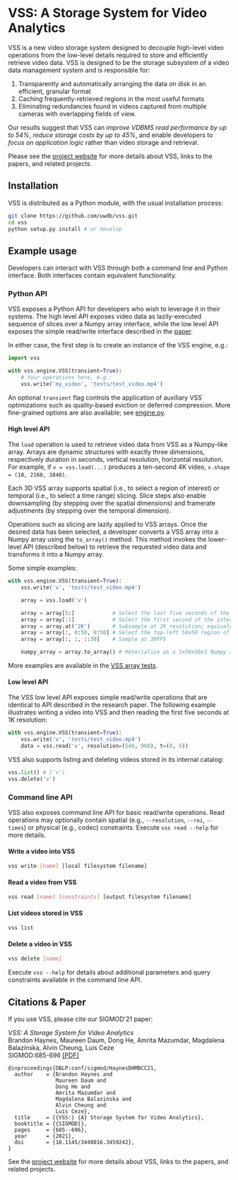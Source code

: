 # VSS: A Storage System for Video Analytics

VSS is a new video storage system designed to decouple
high-level video operations from the low-level details required to
store and efficiently retrieve video data. VSS is designed to be the
storage subsystem of a video data management system
and is responsible for: 

1. Transparently and automatically arranging
the data on disk in an efficient, granular format
2. Caching
frequently-retrieved regions in the most useful formats
3. Eliminating redundancies found in videos captured from multiple
cameras with overlapping fields of view. 

Our results suggest that
VSS can *improve VDBMS read performance by up to 54%*, *reduce
storage costs by up to 45%*, and enable developers to *focus on
application logic* rather than video storage and retrieval.

Please see the [project website](https://db.cs.washington.edu/projects/visualworld) for more details about VSS, links to the papers, and related projects.

## Installation

VSS is distributed as a Python module, with the usual installation process:

```bash
git clone https://github.com/uwdb/vss.git
cd vss
python setup.py install # or develop

```

## Example usage

Developers can interact with VSS through both a command line and Python interface.  Both interfaces contain equivalent functionality.

### Python API

VSS exposes a Python API for developers who wish to leverage it in their systems.  The high level API exposes video data as lazily-executed sequence of slices over a Numpy array interface, while the low level API exposes the simple read/write interface described in the [paper](https://db.cs.washington.edu/projects/visualworld/vss.pdf).


In either case, the first step is to create an instance of the VSS engine, e.g.:

```python
import vss

with vss.engine.VSS(transient=True):
    # Your operations here, e.g.:
    vss.write('my_video', 'tests/test_video.mp4')
```

An optional `transient` flag controls the application of auxiliary VSS optimizations such as quality-based eviction or deferred compression.  More fine-grained options are also available; see [engine.py](https://github.com/uwdb/vss/blob/master/vfs/engine.py).

#### High level API

The `load` operation is used to retrieve video data from VSS as a Numpy-like array.  Arrays are dynamic structures with exactly three dimensions, respectively duration in seconds, vertical resolution, horizontal resolution.  For example, if `v = vss.load(...)` produces a ten-second 4K video, `v.shape = (10, 2160, 3840)`.

Each 3D VSS array supports spatial (i.e., to select a region of interest) or temporal (i.e., to select a time range) slicing.  Slice steps also enable downsampling (by stepping over the spatial dimensions) and framerate adjustments (by stepping over the temporal dimension).

Operations such as slicing are lazily applied to VSS arrays.
Once the desired data has been selected, a developer converts a VSS array into a Numpy array using the `to_array()` method.  This method invokes the lower-level API (described below) to retrieve the requested video data and transforms it into a Numpy array.

Some simple examples:

```python
with vss.engine.VSS(transient=True):
    vss.write('v', 'tests/test_video.mp4')

    array = vss.load('v')

    array = array[5:]            # Select the last five seconds of the video
    array = array[:1]            # Select the first second of the intermediate result, i.e. time=[5, 6)
    array = array.at('2K')       # Subsample at 2K resolution; equivalent to array[:, ::2, ::2]
    array = array[:, 0:50, 0:50] # Select the top-left 50x50 region of the downsampled video
    array = array[:, :, ::30]    # Sample at 30FPS

    numpy_array = array.to_array() # Materialize as a 3x50x50x1 Numpy array (3-channel RGB, t, y, x)
```

More examples are available in the [VSS array tests](https://github.com/BrandonHaynes/vss/tree/master/tests/test_array.py).

#### Low level API

The VSS low level API exposes simple read/write operations that are identical to API described in the research paper.  The following example illustrates writing a video into VSS and then reading the first five seconds at 1K resolution:

```python
with vss.engine.VSS(transient=True):
    vss.write('v', 'tests/test_video.mp4')
    data = vss.read('v', resolution=(540, 960), t=(0, 5))
``` 

VSS also supports listing and deleting videos stored in its internal catalog:

```python
vss.list() # ['v']
vss.delete('v')
``` 

### Command line API

VSS also exposes command line API for basic read/write operations.  Read operations may optionally contain spatial (e.g., `--resolution`, `--roi`, `--times`) or physical (e.g., codec) constraints.  Execute `vss read --help` for more details.

#### Write a video into VSS

```bash
vss write [name] [local filesystem filename]
```

#### Read a video from VSS

```bash
vss read [name] [constraints] [output filesystem filename]
```

#### List videos stored in VSS

```bash
vss list
```

#### Delete a video in VSS

```bash
vss delete [name]
```

Execute `vss --help` for details about additional parameters and query constraints available in the command line API.

## Citations & Paper

If you use VSS, please cite our SIGMOD'21 paper:

_VSS: A Storage System for Video Analytics_<br />
Brandon Haynes, Maureen Daum, Dong He, Amrita Mazumdar, Magdalena Balazinska, Alvin Cheung, Luis Ceze<br />
SIGMOD:685-696 [[PDF]](https://doi.org/10.1145/3448016.3459242)

```
@inproceedings{DBLP:conf/sigmod/HaynesDHMBCC21,
  author    = {Brandon Haynes and
               Maureen Daum and
               Dong He and
               Amrita Mazumdar and
               Magdalena Balazinska and
               Alvin Cheung and
               Luis Ceze},
  title     = {{VSS:} {A} Storage System for Video Analytics},
  booktitle = {{SIGMOD}},
  pages     = {685--696},
  year      = {2021},
  doi       = {10.1145/3448016.3459242},
}
```

See the [project website](https://db.cs.washington.edu/projects/visualworld) for more details about VSS, links to the papers, and related projects.
